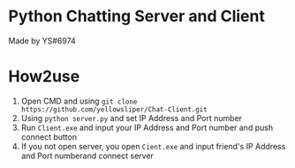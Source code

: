# Python Chatting Server and Client
Made by YS#6974


# How2use
1. Open CMD and using `git clone https://github.com/yellowsliper/Chat-Client.git`
2. Using `python server.py` and set IP Address and Port number
3. Run `Client.exe` and input your IP Address and Port number and push connect button
4. If you not open server, you open `Cient.exe` and input friend's IP Address and Port numberand connect server
